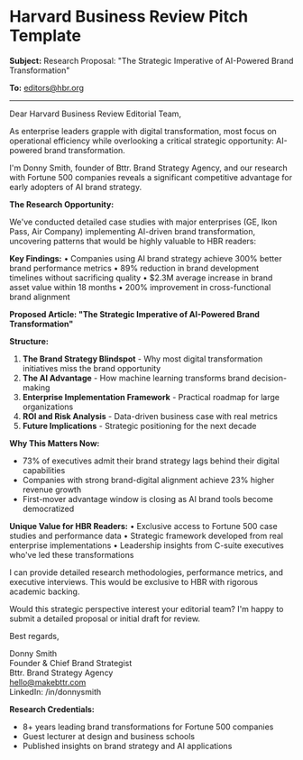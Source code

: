 # Harvard Business Review Pitch Template

**Subject:** Research Proposal: "The Strategic Imperative of AI-Powered Brand Transformation"

**To:** editors@hbr.org

---

Dear Harvard Business Review Editorial Team,

As enterprise leaders grapple with digital transformation, most focus on operational efficiency while overlooking a critical strategic opportunity: AI-powered brand transformation.

I'm Donny Smith, founder of Bttr. Brand Strategy Agency, and our research with Fortune 500 companies reveals a significant competitive advantage for early adopters of AI brand strategy.

**The Research Opportunity:**

We've conducted detailed case studies with major enterprises (GE, Ikon Pass, Air Company) implementing AI-driven brand transformation, uncovering patterns that would be highly valuable to HBR readers:

**Key Findings:**
• Companies using AI brand strategy achieve 300% better brand performance metrics
• 89% reduction in brand development timelines without sacrificing quality
• $2.3M average increase in brand asset value within 18 months
• 200% improvement in cross-functional brand alignment

**Proposed Article: "The Strategic Imperative of AI-Powered Brand Transformation"**

**Structure:**
1. **The Brand Strategy Blindspot** - Why most digital transformation initiatives miss the brand opportunity
2. **The AI Advantage** - How machine learning transforms brand decision-making
3. **Enterprise Implementation Framework** - Practical roadmap for large organizations
4. **ROI and Risk Analysis** - Data-driven business case with real metrics
5. **Future Implications** - Strategic positioning for the next decade

**Why This Matters Now:**
- 73% of executives admit their brand strategy lags behind their digital capabilities
- Companies with strong brand-digital alignment achieve 23% higher revenue growth
- First-mover advantage window is closing as AI brand tools become democratized

**Unique Value for HBR Readers:**
• Exclusive access to Fortune 500 case studies and performance data
• Strategic framework developed from real enterprise implementations
• Leadership insights from C-suite executives who've led these transformations

I can provide detailed research methodologies, performance metrics, and executive interviews. This would be exclusive to HBR with rigorous academic backing.

Would this strategic perspective interest your editorial team? I'm happy to submit a detailed proposal or initial draft for review.

Best regards,

Donny Smith  
Founder & Chief Brand Strategist  
Bttr. Brand Strategy Agency  
hello@makebttr.com  
LinkedIn: /in/donnysmith

**Research Credentials:**
- 8+ years leading brand transformations for Fortune 500 companies
- Guest lecturer at design and business schools
- Published insights on brand strategy and AI applications